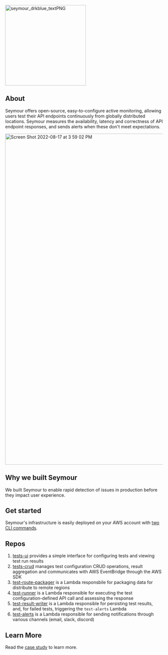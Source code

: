 <a href="https://seymour-active-monitoring.github.io/seymour-website/"><img width="258" alt="seymour_drkblue_textPNG" src="https://user-images.githubusercontent.com/30358327/185257271-f8a8d4f9-8892-483f-a0e8-67530303ffd6.png"></a>


  ## About

Seymour offers open-source, easy-to-configure active monitoring, allowing users test their API endpoints continuously from globally distributed locations. Seymour measures the availability, latency and correctness of API endpoint responses, and sends alerts when these don't meet expectations. 

<img width="1060" alt="Screen Shot 2022-08-17 at 3 59 02 PM" src="https://user-images.githubusercontent.com/30358327/185258138-8883f9b4-37b9-4a41-9af5-900b0a3dc2fb.png">


## Why we built Seymour

We built Seymour to enable rapid detection of issues in production before they impact user experience.

## Get started

Seymour's infrastructure is easily deployed on your AWS account with [two CLI commands](https://github.com/seymour-active-monitoring/infra-setup).

## Repos

1. [tests-ui](https://github.com/seymour-active-monitoring/tests-ui) provides a simple interface for configuring tests and viewing test run results
2. [tests-crud](https://github.com/seymour-active-monitoring/tests-crud) manages test configuration CRUD operations, result aggregation and communicates with AWS EventBridge through the AWS SDK
3. [test-route-packager](https://github.com/seymour-active-monitoring/test-route-packager) is a Lambda responsbile for packaging data for distribute to remote regions
4. [test-runner](https://github.com/seymour-active-monitoring/test-runner) is a Lambda responsible for executing the test configuration-defined API call and assessing the response
5. [test-result-writer](https://github.com/seymour-active-monitoring/test-result-writer) is a Lambda responsible for persisting test results, and, for failed tests, triggering the `test-alerts` Lambda
6. [test-alerts](https://github.com/seymour-active-monitoring/test-alerts) is a Lambda responsible for sending notifications through various channels (email, slack, discord)

## Learn More
Read the [case study](https://seymour-active-monitoring.github.io/seymour-website/) to learn more.

